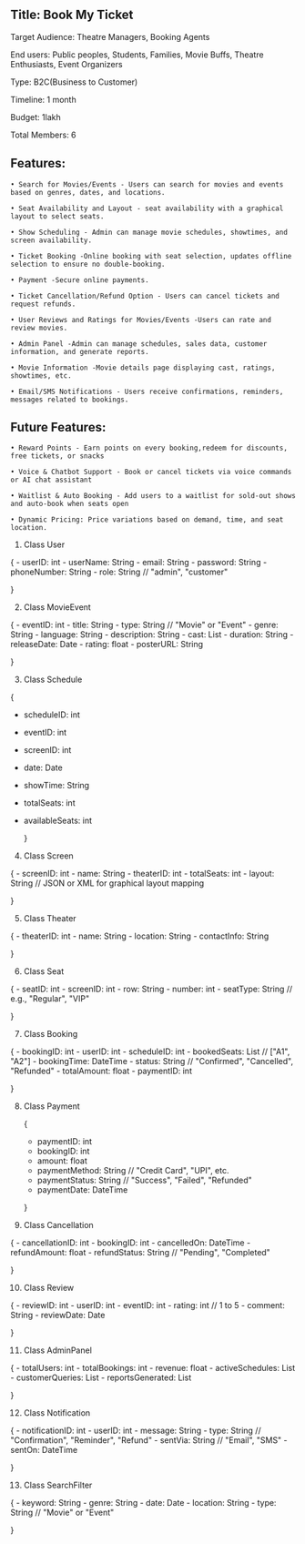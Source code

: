 Title: Book My Ticket
--------------------
Target Audience: Theatre Managers, Booking Agents

End users:  Public peoples, Students, Families, Movie Buffs, Theatre Enthusiasts, Event Organizers

Type: B2C(Business to Customer)

Timeline: 1 month

Budget: 1lakh

Total Members: 6

Features: 
---------
    • Search for Movies/Events - Users can search for movies and events based on genres, dates, and locations.
    
    • Seat Availability and Layout - seat availability with a graphical layout to select seats.
    
    • Show Scheduling - Admin can manage movie schedules, showtimes, and screen availability.
    
    • Ticket Booking -Online booking with seat selection, updates offline selection to ensure no double-booking.
    
    • Payment -Secure online payments.
    
    • Ticket Cancellation/Refund Option - Users can cancel tickets and request refunds.
    
    • User Reviews and Ratings for Movies/Events -Users can rate and review movies.
    
    • Admin Panel -Admin can manage schedules, sales data, customer information, and generate reports.
    
    • Movie Information -Movie details page displaying cast, ratings, showtimes, etc.
    
    • Email/SMS Notifications - Users receive confirmations, reminders,  messages related to bookings.

Future Features:
---------------
    • Reward Points - Earn points on every booking,redeem for discounts, free tickets, or snacks
    
    • Voice & Chatbot Support - Book or cancel tickets via voice commands or AI chat assistant
    
    • Waitlist & Auto Booking - Add users to a waitlist for sold-out shows and auto-book when seats open
    
    • Dynamic Pricing: Price variations based on demand, time, and seat location.


1. Class User

{
    - userID: int
    - userName: String
    - email: String
    - password: String
    - phoneNumber: String
    - role: String  // "admin", "customer"
    
}
  
2. Class MovieEvent
   
{
    - eventID: int
    - title: String
    - type: String  // "Movie" or "Event"
    - genre: String
    - language: String
    - description: String
    - cast: List<String>
    - duration: String
    - releaseDate: Date
    - rating: float
    - posterURL: String
    
  } 
  
3. Class Schedule
   
{
- scheduleID: int
- eventID: int
- screenID: int
- date: Date
- showTime: String
- totalSeats: int
- availableSeats: int
    
  } 
  
4. Class Screen
   
{
    - screenID: int
    - name: String
    - theaterID: int
    - totalSeats: int
    - layout: String  // JSON or XML for graphical layout mapping
    
  } 
  
5. Class Theater

{
    - theaterID: int
    - name: String
    - location: String
    - contactInfo: String
    
  } 
  
6. Class Seat

{
    - seatID: int
    - screenID: int
    - row: String
    - number: int
    - seatType: String  // e.g., "Regular", "VIP"
    
  } 
  
7. Class Booking
   
{
    - bookingID: int
    - userID: int
    - scheduleID: int
    - bookedSeats: List<String>  // ["A1", "A2"]
    - bookingTime: DateTime
    - status: String  // "Confirmed", "Cancelled", "Refunded"
    - totalAmount: float
    - paymentID: int
    
  }

8. Class Payment

   {
    - paymentID: int
    - bookingID: int
    - amount: float
    - paymentMethod: String  // "Credit Card", "UPI", etc.
    - paymentStatus: String  // "Success", "Failed", "Refunded"
    - paymentDate: DateTime
      
    }

9. Class Cancellation
    
{
    - cancellationID: int
    - bookingID: int
    - cancelledOn: DateTime
    - refundAmount: float
    - refundStatus: String  // "Pending", "Completed"
    
  }

10. Class Review
    
{
    - reviewID: int
    - userID: int
    - eventID: int
    - rating: int  // 1 to 5
    - comment: String
    - reviewDate: Date
    
}

11. Class AdminPanel
    
{
    - totalUsers: int
    - totalBookings: int
    - revenue: float
    - activeSchedules: List<Schedule>
    - customerQueries: List<String>
    - reportsGenerated: List<String>
    
}

12. Class Notification

{
    - notificationID: int
    - userID: int
    - message: String
    - type: String  // "Confirmation", "Reminder", "Refund"
    - sentVia: String  // "Email", "SMS"
    - sentOn: DateTime
    
}

13. Class SearchFilter
    
{
    - keyword: String
    - genre: String
    - date: Date
    - location: String
    - type: String  // "Movie" or "Event"
    
}
